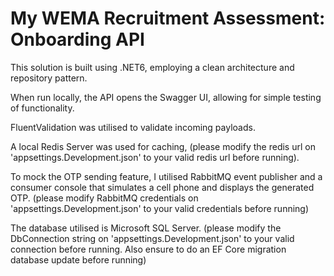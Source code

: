 # My WEMA Recruitment Assessment: Onboarding API

This solution is built using .NET6, employing a clean architecture and repository pattern.

When run locally, the API opens the Swagger UI, allowing for simple testing of functionality.

FluentValidation was utilised to validate incoming payloads.

A local Redis Server was used for caching, (please modify the redis url on 'appsettings.Development.json' to your valid redis url before running).

To mock the OTP sending feature, I utilised RabbitMQ event publisher and a consumer console that simulates a cell phone and displays the generated OTP. (please modify RabbitMQ credentials on 'appsettings.Development.json' to your valid credentials before running)

The database utilised is Microsoft SQL Server. (please modify the DbConnection string on 'appsettings.Development.json' to your valid connection before running. Also ensure to do an EF Core migration database update before running)
